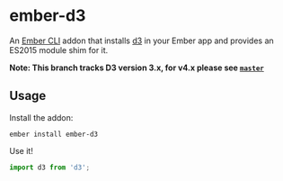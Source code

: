 # ember-d3

An [Ember CLI](http://www.ember-cli.com/) addon that installs [d3](http://d3js.org/) in your Ember app and provides an ES2015 module shim for it.

**Note: This branch tracks D3 version 3.x, for v4.x please see [`master`](/brzpegasus/ember-d3)**

## Usage

Install the addon:

```
ember install ember-d3
```

Use it!

```js
import d3 from 'd3';
```
